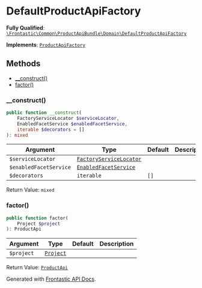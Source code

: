 #  DefaultProductApiFactory

**Fully Qualified**: [`\Frontastic\Common\ProductApiBundle\Domain\DefaultProductApiFactory`](../../../../src/php/ProductApiBundle/Domain/DefaultProductApiFactory.php)

**Implements**: [`ProductApiFactory`](ProductApiFactory.md)

## Methods

* [__construct()](#__construct)
* [factor()](#factor)

### __construct()

```php
public function __construct(
    FactoryServiceLocator $serviceLocator,
    EnabledFacetService $enabledFacetService,
    iterable $decorators = []
): mixed
```

Argument|Type|Default|Description
--------|----|-------|-----------
`$serviceLocator`|[`FactoryServiceLocator`](../../CoreBundle/Domain/Api/FactoryServiceLocator.md)||
`$enabledFacetService`|[`EnabledFacetService`](ProductApi/EnabledFacetService.md)||
`$decorators`|`iterable`|`[]`|

Return Value: `mixed`

### factor()

```php
public function factor(
    Project $project
): ProductApi
```

Argument|Type|Default|Description
--------|----|-------|-----------
`$project`|[`Project`](../../ReplicatorBundle/Domain/Project.md)||

Return Value: [`ProductApi`](ProductApi.md)

Generated with [Frontastic API Docs](https://github.com/FrontasticGmbH/apidocs).
